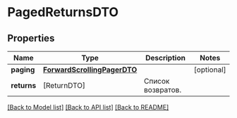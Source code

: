 # PagedReturnsDTO

## Properties
Name | Type | Description | Notes
------------ | ------------- | ------------- | -------------
**paging** | [**ForwardScrollingPagerDTO**](ForwardScrollingPagerDTO.md) |  | [optional] 
**returns** | [ReturnDTO] | Список возвратов. | 

[[Back to Model list]](../README.md#documentation-for-models) [[Back to API list]](../README.md#documentation-for-api-endpoints) [[Back to README]](../README.md)


